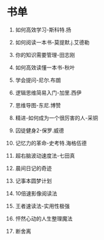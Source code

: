 # 书单

1. 如何高效学习-斯科特.扬

2. 如何阅读一本书-莫提默.j.艾德勒

3. 你的知识需要管理-田志刚

4. 如何高效读懂一本书-秋叶

5. 学会提问-尼尔.布朗

6. 逻辑思维简易入门-加里.西伊

7. 思维导图-东尼.博赞

8. 精进-如何成为一个很厉害的人-采铜

9. 囚徒健身2-保罗.威德

10. 记忆力的革命-史考特.海格伍德

11. 超右脑波动速度法-七田真

12. 晨间日记的奇迹

13. 记事本圆梦计划

14. 10倍速影像阅读法

15. 王者速读法-实用性极强

16. 怦然心动的人生整理魔法

17. 断舍离